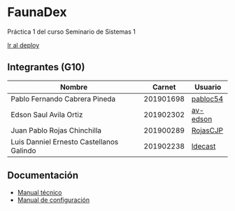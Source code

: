 # FaunaDex
Práctica 1 del curso Seminario de Sistemas 1

[Ir al deploy](http://practica1.g10.paginaweb.s3-website-us-west-2.amazonaws.com)

## Integrantes (G10)
| Nombre                        | Carnet    | Usuario                                 |
| ----------------------------- | --------- | --------------------------------------- |
| Pablo Fernando Cabrera Pineda | 201901698 | [pabloc54](https://github.com/pabloc54) |
| Edson Saul Avila Ortiz        | 201902302 | [av-edson](https://github.com/av-edson) |
| Juan Pablo Rojas Chinchilla   | 201900289 | [RojasCJP](https://github.com/RojasCJP) |
| Luis Danniel Ernesto Castellanos Galindo | 201902238 | [ldecast](https://github.com/ldecast) |


## Documentación
- [Manual técnico](docs/technical.md)
- [Manual de configuración](docs/conf.md)
